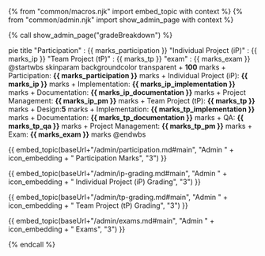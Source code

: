 {% from "common/macros.njk" import embed_topic with context %}
{% from "common/admin.njk" import show_admin_page with context %}

{% call show_admin_page("gradeBreakdown") %}
<div id="main">

<mermaid>
pie title
"Participation" : {{ marks_participation }}
"Individual Project (iP)" : {{ marks_ip }}
"Team Project (tP)" : {{ marks_tp }}
"exam" : {{ marks_exam }}
</mermaid>

<puml name="gradeBreakdown.png">
@startwbs
skinparam backgroundcolor transparent
+ <b><color:red>100</color></b> marks
 + Participation: <b><color:red>{{ marks_participation }}</color></b> marks
 + Individual Project (iP): <b><color:red>{{ marks_ip }}</color></b> marks
  + Implementation: <b><color:red>{{ marks_ip_implementation }}</color></b> marks
  + Documentation: <b><color:red>{{ marks_ip_documentation }}</color></b> marks
  + Project Management: <b><color:red>{{ marks_ip_pm }}</color></b> marks
 + Team Project (tP): <b><color:red>{{ marks_tp }}</color></b> marks
  + Design:<b><color:red>5</color></b> marks
  + Implementation: <b><color:red>{{ marks_tp_implementation }}</color></b> marks
  + Documentation: <b><color:red>{{ marks_tp_documentation }}</color></b> marks
  + QA: <b><color:red>{{ marks_tp_qa }}</color></b> marks
  + Project Management: <b><color:red>{{ marks_tp_pm }}</color></b> marks
 + Exam: <b><color:red>{{ marks_exam }}</color></b> marks
@endwbs
</puml>

{{ embed_topic(baseUrl+"/admin/participation.md#main", "Admin " + icon_embedding + " Participation Marks", "3") }}
<p/>
{{ embed_topic(baseUrl+"/admin/ip-grading.md#main", "Admin " + icon_embedding + " Individual Project (iP) Grading", "3") }}
<p/>
{{ embed_topic(baseUrl+"/admin/tp-grading.md#main", "Admin " + icon_embedding + " Team Project (tP) Grading", "3") }}
<p/>
{{ embed_topic(baseUrl+"/admin/exams.md#main", "Admin " + icon_embedding + " Exams", "3") }}

</div>

{% endcall %}

